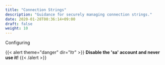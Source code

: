 ```yaml
---
title: "Connection Strings"
description: "Guidance for securely managing connection strings."
date: 2020-01-28T00:36:14+09:00
draft: false
weight: 10
---
```


Configuring 

{{< alert theme="danger" dir="ltr" >}} **Disable the 'sa' account and never use it!**
{{< /alert >}}